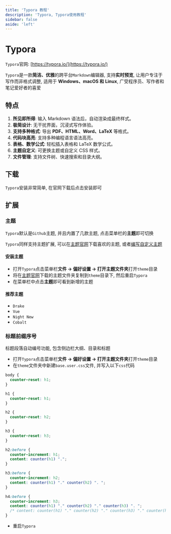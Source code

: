 ```yaml
---
title: 'Typora 教程'
description: 'Typora, Typora使用教程'
sidebar: false
aside: 'left'
---
```


# Typora

`Typora`官网: [https://typora.io/](https://typora.io/)

`Typora`是一款**简洁、优雅**的跨平台`Markdown`编辑器, 支持**实时预览**, 让用户专注于写作而非格式调整, 适用于 **Windows、macOS 和 Linux**, 广受程序员、写作者和笔记爱好者的喜爱

## 特点

1. **所见即所得**: 输入 Markdown 语法后，自动渲染成最终样式。
2. **极简设计**: 无干扰界面，沉浸式写作体验。
3. **支持多种格式**: 导出 **PDF、HTML、Word、LaTeX** 等格式。
4. **代码块高亮**: 支持多种编程语言语法高亮。
5. **表格、数学公式**: 轻松插入表格和 LaTeX 数学公式。
6. **主题自定义**: 可更换主题或自定义 CSS 样式。
7. **文件管理**: 支持文件树、快速搜索和目录大纲。

## 下载

`Typora`安装非常简单, 在官网下载后点击安装即可

## 扩展

### 主题

`Typora`默认是`Github`主题, 并且内置了几款主题, 点击菜单栏的**主题**即可切换

`Typora`同样支持主题扩展, 可以在[主题官网](https://theme.typora.io/)下载喜欢的主题, 或者[编写自定义主题](https://theme.typora.io/doc/Write-Custom-Theme/)

#### 安装主题

- 打开`Typora`点击菜单栏**文件 -> 偏好设置 -> 打开主题文件夹**打开`theme`目录
- 将在[主题官网](https://theme.typora.io/)下载的主题文件夹复制到`theme`目录下, 然后重启`Typora`
- 在菜单栏中点击**主题**即可看到新增的主题

#### 推荐主题

- `Drake`
- `Vue`
- `Night New`
- `Cobalt`

### 标题前缀序号

标题段落自动编号功能, 包含侧边栏大纲、目录和标题

- 打开`Typora`点击菜单栏**文件 -> 偏好设置 -> 打开主题文件夹**打开`theme`目录
- 在`theme`文件夹中新建`base.user.css`文件, 并写入以下`css`代码

```css
body {
  counter-reset: h1;
}

h1 {
  counter-reset: h1;
}

h2 {
  counter-reset: h2;
}

h3 {
  counter-reset: h3;
}

h2:before {
  counter-increment: h1;
  content: counter(h1) ".";
}

h3:before {
  counter-increment: h2;
  content: counter(h1) "." counter(h2) ". ";
}

h4:before {
  counter-increment: h3;
  content: counter(h1) "." counter(h2) "." counter(h3) ". ";
  /* content: counter(h1) "." counter(h2) "." counter(h3) "." counter(h4) ". "; */
}
```

- 重启`Typora`
